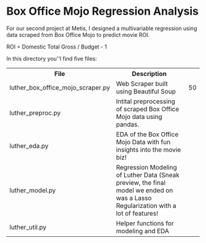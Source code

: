 # Box Office Mojo Regression Analysis

For our second project at Metis, I designed a multivariable regression using data scraped from Box Office Mojo to predict movie ROI.

ROI = Domestic Total Gross / Budget - 1


In this directory you''l find five files:

<table style="width:100%">
  <tr>
    <th>File</th>
    <th>Description</th> 
  </tr>
  <tr>
    <td>luther_box_office_mojo_scraper.py</td>
    <td>Web Scraper built using Beautiful Soup</td> 
    <td>50</td>
  </tr>
  <tr>
    <td>luther_preproc.py</td>
    <td>Intital preprocessing of scraped Box Office Mojo data using pandas.</td> 
  </tr>
  <tr>
    <td>luther_eda.py</td>
    <td>EDA of the Box Office Mojo Data with fun insights into the movie biz!</td> 
  </tr>
  <tr>
    <td>luther_model.py</td>
    <td>Regression Modeling of Luther Data (Sneak preview, the final model we ended on was a Lasso Regularization with a lot of features!</td> 
  </tr>
  <tr>
    <td>luther_util.py</td>
    <td>Helper functions for modeling and EDA</td> 
  </tr>
</table>

